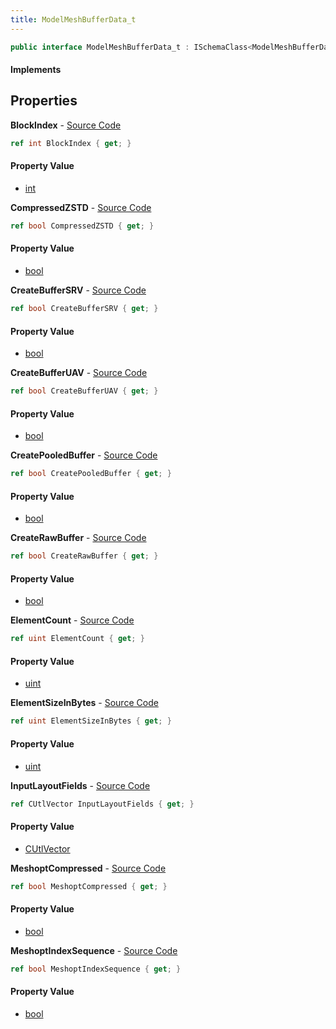 ```yaml
---
title: ModelMeshBufferData_t
---
```


```csharp
public interface ModelMeshBufferData_t : ISchemaClass<ModelMeshBufferData_t>, ISchemaField, ISchemaClass, INativeHandle
```

#### Implements

## Properties

**BlockIndex** - [Source Code](https://github.com/swiftly-solution/swiftlys2/blob/master/managed/src/SwiftlyS2.Generated/Schemas/Interfaces/ModelMeshBufferData_t.cs#L16)

```csharp
ref int BlockIndex { get; }
```

#### Property Value

- [int](https://learn.microsoft.com/dotnet/api/system.int32)

**CompressedZSTD** - [Source Code](https://github.com/swiftly-solution/swiftlys2/blob/master/managed/src/SwiftlyS2.Generated/Schemas/Interfaces/ModelMeshBufferData_t.cs#L26)

```csharp
ref bool CompressedZSTD { get; }
```

#### Property Value

- [bool](https://learn.microsoft.com/dotnet/api/system.boolean)

**CreateBufferSRV** - [Source Code](https://github.com/swiftly-solution/swiftlys2/blob/master/managed/src/SwiftlyS2.Generated/Schemas/Interfaces/ModelMeshBufferData_t.cs#L28)

```csharp
ref bool CreateBufferSRV { get; }
```

#### Property Value

- [bool](https://learn.microsoft.com/dotnet/api/system.boolean)

**CreateBufferUAV** - [Source Code](https://github.com/swiftly-solution/swiftlys2/blob/master/managed/src/SwiftlyS2.Generated/Schemas/Interfaces/ModelMeshBufferData_t.cs#L30)

```csharp
ref bool CreateBufferUAV { get; }
```

#### Property Value

- [bool](https://learn.microsoft.com/dotnet/api/system.boolean)

**CreatePooledBuffer** - [Source Code](https://github.com/swiftly-solution/swiftlys2/blob/master/managed/src/SwiftlyS2.Generated/Schemas/Interfaces/ModelMeshBufferData_t.cs#L34)

```csharp
ref bool CreatePooledBuffer { get; }
```

#### Property Value

- [bool](https://learn.microsoft.com/dotnet/api/system.boolean)

**CreateRawBuffer** - [Source Code](https://github.com/swiftly-solution/swiftlys2/blob/master/managed/src/SwiftlyS2.Generated/Schemas/Interfaces/ModelMeshBufferData_t.cs#L32)

```csharp
ref bool CreateRawBuffer { get; }
```

#### Property Value

- [bool](https://learn.microsoft.com/dotnet/api/system.boolean)

**ElementCount** - [Source Code](https://github.com/swiftly-solution/swiftlys2/blob/master/managed/src/SwiftlyS2.Generated/Schemas/Interfaces/ModelMeshBufferData_t.cs#L18)

```csharp
ref uint ElementCount { get; }
```

#### Property Value

- [uint](https://learn.microsoft.com/dotnet/api/system.uint32)

**ElementSizeInBytes** - [Source Code](https://github.com/swiftly-solution/swiftlys2/blob/master/managed/src/SwiftlyS2.Generated/Schemas/Interfaces/ModelMeshBufferData_t.cs#L20)

```csharp
ref uint ElementSizeInBytes { get; }
```

#### Property Value

- [uint](https://learn.microsoft.com/dotnet/api/system.uint32)

**InputLayoutFields** - [Source Code](https://github.com/swiftly-solution/swiftlys2/blob/master/managed/src/SwiftlyS2.Generated/Schemas/Interfaces/ModelMeshBufferData_t.cs#L37)

```csharp
ref CUtlVector InputLayoutFields { get; }
```

#### Property Value

- [CUtlVector](/docs/api/shared/natives/cutlvector)

**MeshoptCompressed** - [Source Code](https://github.com/swiftly-solution/swiftlys2/blob/master/managed/src/SwiftlyS2.Generated/Schemas/Interfaces/ModelMeshBufferData_t.cs#L22)

```csharp
ref bool MeshoptCompressed { get; }
```

#### Property Value

- [bool](https://learn.microsoft.com/dotnet/api/system.boolean)

**MeshoptIndexSequence** - [Source Code](https://github.com/swiftly-solution/swiftlys2/blob/master/managed/src/SwiftlyS2.Generated/Schemas/Interfaces/ModelMeshBufferData_t.cs#L24)

```csharp
ref bool MeshoptIndexSequence { get; }
```

#### Property Value

- [bool](https://learn.microsoft.com/dotnet/api/system.boolean)


